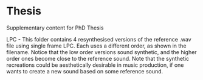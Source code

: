 # Thesis
Supplementary content for PhD Thesis

LPC - 
This folder contains 4 resynthesised versions of the reference .wav file using single frame LPC. Each uses a different order, as shown in the filename. Notice that the low order versions sound synthetic, and the higher order ones become close to the reference sound. Note that the synthetic recreations could be aesthetically desirable in music production, if one wants to create a new sound based on some reference sound.
